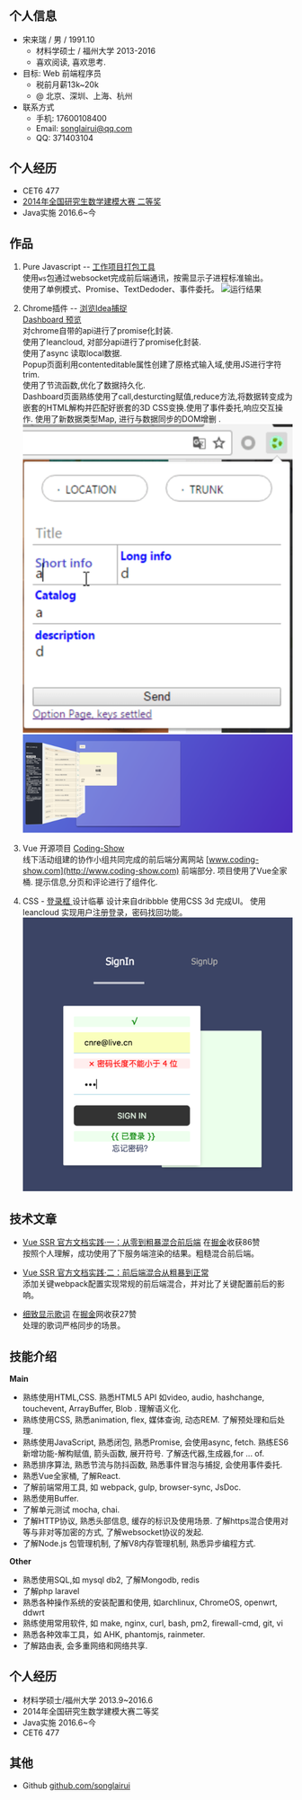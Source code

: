 
## 个人信息  

- 宋来瑞 / 男 / 1991.10 
  - 材料学硕士 / 福州大学 2013-2016 
  - 喜欢阅读, 喜欢思考.  
- 目标: Web 前端程序员
  - 税前月薪13k~20k 
  - @ 北京、深圳、上海、杭州
- 联系方式
  - 手机: 17600108400
  - Email: songlairui@qq.com
  - QQ: 371403104

## 个人经历  

- CET6 477
- [2014年全国研究生数学建模大赛 二等奖](http://gmcm.seu.edu.cn/00/bf/c24a191/page.htm)
- Java实施  2016.6~今

## 作品

1. Pure Javascript -- [工作项目打包工具](https://github.com/songlairui/amarscf_pack)  
使用`ws`包通过websocket完成前后端通讯，按需显示子进程标准输出。  
使用了单例模式、Promise、TextDedoder、事件委托。
![运行结果](https://songlairui.github.io/amarscfpack/screenshots/amarpack.png)


2. Chrome插件 -- [浏览Idea捕捉](https://github.com/songlairui/CaptureBehavior)  
 [Dashboard 预览](https://songlairui.github.io/CaptureBehavior/src/dashboard.html)   
 对chrome自带的api进行了promise化封装.   
 使用了leancloud, 对部分api进行了promise化封装.   
 使用了async 读取local数据.   
 Popup页面利用contenteditable属性创建了原格式输入域,使用JS进行字符trim.  
 使用了节流函数,优化了数据持久化.  
 Dashboard页面熟练使用了call,desturcting赋值,reduce方法,将数据转变成为嵌套的HTML解构并匹配好嵌套的3D CSS变换.使用了事件委托,响应交互操作. 
 使用了新数据类型Map, 进行与数据同步的DOM增删 .   
 ![浏览Idea捕捉_录入](../../screenshots/Capture_Behavior_0.png)
 ![浏览Idea捕捉_管理](../../screenshots/Capture_Behavior.png)   

3. Vue 开源项目 [Coding-Show](https://github.com/HackerValley/Coding-Show-vue)  
线下活动组建的协作小组共同完成的前后端分离网站 [www.coding-show.com](http://www.coding-show.com) 前端部分. 项目使用了Vue全家桶. 提示信息,分页和评论进行了组件化.  

4. CSS - [登录框 ](https://songlairui.github.io/Combo-the-road/20_login_form) 
设计临摹  设计来自dribbble
使用CSS 3d 完成UI。
使用 leancloud 实现用户注册登录，密码找回功能。  
![Login_form](../../screenshots/20-Login_Form.png)   

## 技术文章  

- [Vue SSR 官方文档实践·一：从零到粗暴混合前后端](https://songlairui.github.io/2017/06/21/vue-ssr-step-1/) 在[掘金](https://juejin.im/entry/594a48b6128fe1006a6714ac/detail)收获86赞  
按照个人理解，成功使用了下服务端渲染的结果。粗糙混合前后端。

- [Vue SSR 官方文档实践·二：前后端混合从粗暴到正常](https://songlairui.github.io/2017/06/22/vue-ssr-step-2/)  
添加关键webpack配置实现常规的前后端混合，并对比了关键配置前后的影响。    

- [细致显示歌词](https://songlairui.github.io/2017/06/27/active-lrc-relate-to-audio/) 在[掘金](https://juejin.im/entry/5951f8b6f265da6c2e0f63bf/detail)网收获27赞  
处理的歌词严格同步的场景。  

## 技能介绍   

**Main**
- 熟练使用HTML,CSS. 熟悉HTML5 API 如video, audio, hashchange, touchevent, ArrayBuffer, Blob . 理解语义化. 
- 熟练使用CSS, 熟悉animation, flex, 媒体查询, 动态REM. 了解预处理和后处理. 
- 熟练使用JavaScript, 熟悉闭包, 熟悉Promise, 会使用async, fetch. 熟练ES6新增功能-解构赋值, 箭头函数, 展开符号. 了解迭代器,生成器,for ... of.
- 熟悉排序算法, 熟悉节流与防抖函数, 熟悉事件冒泡与捕捉, 会使用事件委托.
- 熟悉Vue全家桶, 了解React.
- 了解前端常用工具, 如 webpack, gulp, browser-sync, JsDoc.
- 熟悉使用Buffer. 
- 了解单元测试 mocha, chai.
- 了解HTTP协议, 熟悉头部信息, 缓存的标识及使用场景. 了解https混合使用对等与非对等加密的方式, 了解websocket协议的发起.
- 了解Node.js 包管理机制, 了解V8内存管理机制, 熟悉异步编程方式. 

**Other**
- 熟悉使用SQL,如 mysql db2, 了解Mongodb, redis
- 了解php laravel
- 熟悉各种操作系统的安装配置和使用, 如archlinux, ChromeOS, openwrt, ddwrt  
- 熟练使用常用软件, 如  make, nginx, curl, bash, pm2, firewall-cmd, git, vi
- 熟悉各种效率工具，如 AHK, phantomjs, rainmeter.
- 了解路由表, 会多重网络和网络共享. 

## 个人经历  

- 材料学硕士/福州大学 2013.9~2016.6
- 2014年全国研究生数学建模大赛二等奖  
- Java实施  2016.6~今
- CET6 477

## 其他  

 - Github [github.com/songlairui](https://github.com/songlairui)
